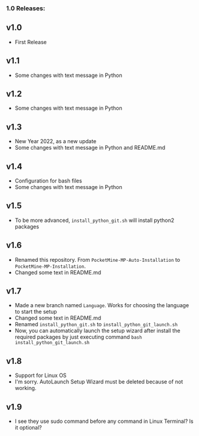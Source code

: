 ### 1.0 Releases:

## v1.0
- First Release

## v1.1
- Some changes with text message in Python

## v1.2
- Some changes with text message in Python

## v1.3
- New Year 2022, as a new update
- Some changes with text message in Python and README.md

## v1.4
- Configuration for bash files
- Some changes with text message in Python

## v1.5
- To be more advanced, `install_python_git.sh` will install python2 packages

## v1.6
- Renamed this repository. From `PocketMine-MP-Auto-Installation` to `PocketMine-MP-Installation`.
- Changed some text in README.md

## v1.7
- Made a new branch named `Language`. Works for choosing the language to start the setup
- Changed some text in README.md
- Renamed `install_python_git.sh` to `install_python_git_launch.sh`
- Now, you can automatically launch the setup wizard after install the required packages by just executing command `bash install_python_git_launch.sh`

## v1.8
- Support for Linux OS
- I'm sorry. AutoLaunch Setup Wizard must be deleted because of not working.

## v1.9
- I see they use sudo command before any command in Linux Terminal? Is it optional?
